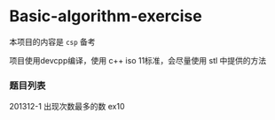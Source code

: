 # Basic-algorithm-exercise
 
本项目的内容是 `csp` 备考

项目使用devcpp编译，使用 c++ iso 11标准，会尽量使用 stl 中提供的方法

### 题目列表
201312-1 出现次数最多的数 ex10